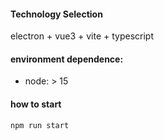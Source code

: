 
#### Technology Selection
electron + vue3 + vite + typescript

#### environment dependence: 

- node: > 15

#### how to start

`npm run start`
